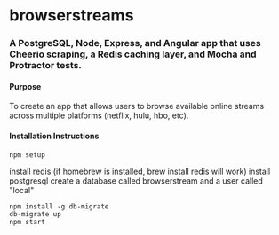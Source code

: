 # browserstreams

### A PostgreSQL, Node, Express, and Angular app that uses Cheerio scraping, a Redis caching layer, and Mocha and Protractor tests.

#### Purpose
To create an app that allows users to browse available online streams across multiple platforms (netflix, hulu, hbo, etc).

#### Installation Instructions
```
npm setup
```
install redis (if homebrew is installed, brew install redis will work)
install postgresql
create a database called browserstream and a user called "local"
```
npm install -g db-migrate
db-migrate up
npm start
```
